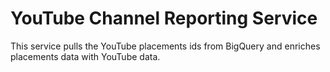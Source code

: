 # YouTube Channel Reporting Service

This service pulls the YouTube placements ids from BigQuery and enriches placements data with YouTube data.
